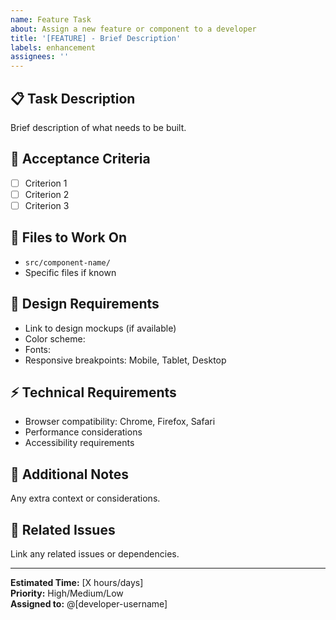 ```yaml
---
name: Feature Task
about: Assign a new feature or component to a developer
title: '[FEATURE] - Brief Description'
labels: enhancement
assignees: ''
---
```


## 📋 Task Description
Brief description of what needs to be built.

## 🎯 Acceptance Criteria
- [ ] Criterion 1
- [ ] Criterion 2
- [ ] Criterion 3

## 📁 Files to Work On
- `src/component-name/`
- Specific files if known

## 🎨 Design Requirements
- Link to design mockups (if available)
- Color scheme: 
- Fonts: 
- Responsive breakpoints: Mobile, Tablet, Desktop

## ⚡ Technical Requirements
- Browser compatibility: Chrome, Firefox, Safari
- Performance considerations
- Accessibility requirements

## 📝 Additional Notes
Any extra context or considerations.

## 🔗 Related Issues
Link any related issues or dependencies.

---

**Estimated Time:** [X hours/days]  
**Priority:** High/Medium/Low  
**Assigned to:** @[developer-username]
